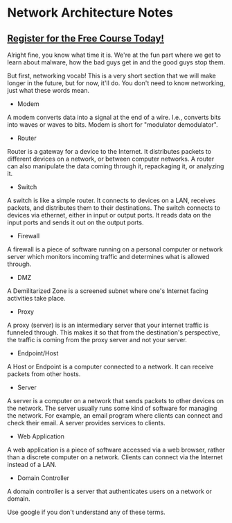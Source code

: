 # Network Architecture Notes
##  [Register for the Free Course Today!](https://www.roppers.org/courses/security)
Alright fine, you know what time it is. We're at the fun part where we get to learn about malware, how the bad guys get in and the good guys stop them. 

But first, networking vocab! This is a very short section that we will make longer in the future, but for now, it'll do. You don't need to know networking, just what these words mean.

- Modem

A modem converts data into a signal at the end of a wire. I.e., converts bits into waves or waves to bits. Modem is short for "modulator demodulator".

- Router

Router is a gateway for a device to the Internet. It distributes packets to different devices on a network, or between computer networks. A router can also manipulate the data coming through it, repackaging it, or analyzing it.

- Switch

A switch is like a simple router. It connects to devices on a LAN, receives packets, and distributes them to their destinations. The switch connects to devices via ethernet, either in input or output ports. It reads data on the input ports and sends it out on the output ports.



- Firewall

A firewall is a piece of software running on a personal computer or network server which monitors incoming traffic and determines what is allowed through.

- DMZ

A Demilitarized Zone is a screened subnet where one's Internet facing activities take place.



- Proxy

A proxy (server) is is an intermediary server that your internet traffic is funneled through. This makes it so that from the destination's perspective, the traffic is coming from the proxy server and not your server.

- Endpoint/Host

A Host or Endpoint is a computer connected to a network. It can receive packets from other hosts.

- Server

A server is a computer on a network that sends packets to other devices on the network. The server usually runs some kind of software for managing the network. For example, an email program where clients can connect and check their email. A server provides services to clients.

- Web Application

A web application is a piece of software accessed via a web browser, rather than a discrete computer on a network. Clients can connect via the Internet instead of a LAN.

- Domain Controller

A domain controller is a server that authenticates users on a network or domain.

Use google if you don't understand any of these terms. 